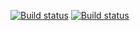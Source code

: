 [![Build status](https://ci.appveyor.com/api/projects/status/99y8jp147pqw8f3t?svg=true)](https://ci.appveyor.com/project/Berendoska/postman)
[![Build status](https://ci.appveyor.com/api/projects/status/99y8jp147pqw8f3t/branch/new?svg=true)](https://ci.appveyor.com/project/Berendoska/postman/branch/new)
